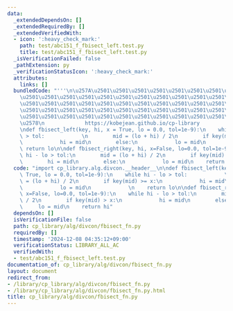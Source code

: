```yaml
---
data:
  _extendedDependsOn: []
  _extendedRequiredBy: []
  _extendedVerifiedWith:
  - icon: ':heavy_check_mark:'
    path: test/abc151_f_fbisect_left.test.py
    title: test/abc151_f_fbisect_left.test.py
  _isVerificationFailed: false
  _pathExtension: py
  _verificationStatusIcon: ':heavy_check_mark:'
  attributes:
    links: []
  bundledCode: "'''\n\u257A\u2501\u2501\u2501\u2501\u2501\u2501\u2501\u2501\u2501\u2501\
    \u2501\u2501\u2501\u2501\u2501\u2501\u2501\u2501\u2501\u2501\u2501\u2501\u2501\
    \u2501\u2501\u2501\u2501\u2501\u2501\u2501\u2501\u2501\u2501\u2501\u2501\u2501\
    \u2501\u2501\u2501\u2501\u2501\u2501\u2501\u2501\u2501\u2501\u2501\u2501\u2501\
    \u2501\u2501\u2501\u2501\u2501\u2501\u2501\u2501\u2501\u2501\u2501\u2501\u2501\
    \u2578\n             https://kobejean.github.io/cp-library               \n'''\n\
    \ndef fbisect_left(key, hi, x = True, lo = 0.0, tol=1e-9):\n    while hi - lo\
    \ > tol:            \n        mid = (lo + hi) / 2\n        if key(mid) >= x:\n\
    \            hi = mid\n        else:\n            lo = mid\n            \n   \
    \ return lo\n\ndef fbisect_right(key, hi, x=False, lo=0.0, tol=1e-9):\n    while\
    \ hi - lo > tol:\n        mid = (lo + hi) / 2\n        if key(mid) > x:\n    \
    \        hi = mid\n        else:\n            lo = mid\n    return hi\n"
  code: "import cp_library.alg.divcon.__header__\n\ndef fbisect_left(key, hi, x =\
    \ True, lo = 0.0, tol=1e-9):\n    while hi - lo > tol:            \n        mid\
    \ = (lo + hi) / 2\n        if key(mid) >= x:\n            hi = mid\n        else:\n\
    \            lo = mid\n            \n    return lo\n\ndef fbisect_right(key, hi,\
    \ x=False, lo=0.0, tol=1e-9):\n    while hi - lo > tol:\n        mid = (lo + hi)\
    \ / 2\n        if key(mid) > x:\n            hi = mid\n        else:\n       \
    \     lo = mid\n    return hi"
  dependsOn: []
  isVerificationFile: false
  path: cp_library/alg/divcon/fbisect_fn.py
  requiredBy: []
  timestamp: '2024-12-08 04:35:12+09:00'
  verificationStatus: LIBRARY_ALL_AC
  verifiedWith:
  - test/abc151_f_fbisect_left.test.py
documentation_of: cp_library/alg/divcon/fbisect_fn.py
layout: document
redirect_from:
- /library/cp_library/alg/divcon/fbisect_fn.py
- /library/cp_library/alg/divcon/fbisect_fn.py.html
title: cp_library/alg/divcon/fbisect_fn.py
---
```

